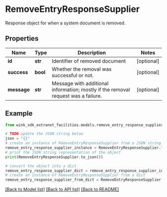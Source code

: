 # RemoveEntryResponseSupplier

Response object for when a system document is removed.

## Properties

Name | Type | Description | Notes
------------ | ------------- | ------------- | -------------
**id** | **str** | Identifier of removed document | [optional] 
**success** | **bool** | Whether the removal was successful or not. | [optional] 
**message** | **str** | Message with additional information; mostly if the removal request was a failure. | [optional] 

## Example

```python
from wink_sdk_extranet_facilities.models.remove_entry_response_supplier import RemoveEntryResponseSupplier

# TODO update the JSON string below
json = "{}"
# create an instance of RemoveEntryResponseSupplier from a JSON string
remove_entry_response_supplier_instance = RemoveEntryResponseSupplier.from_json(json)
# print the JSON string representation of the object
print(RemoveEntryResponseSupplier.to_json())

# convert the object into a dict
remove_entry_response_supplier_dict = remove_entry_response_supplier_instance.to_dict()
# create an instance of RemoveEntryResponseSupplier from a dict
remove_entry_response_supplier_from_dict = RemoveEntryResponseSupplier.from_dict(remove_entry_response_supplier_dict)
```
[[Back to Model list]](../README.md#documentation-for-models) [[Back to API list]](../README.md#documentation-for-api-endpoints) [[Back to README]](../README.md)


